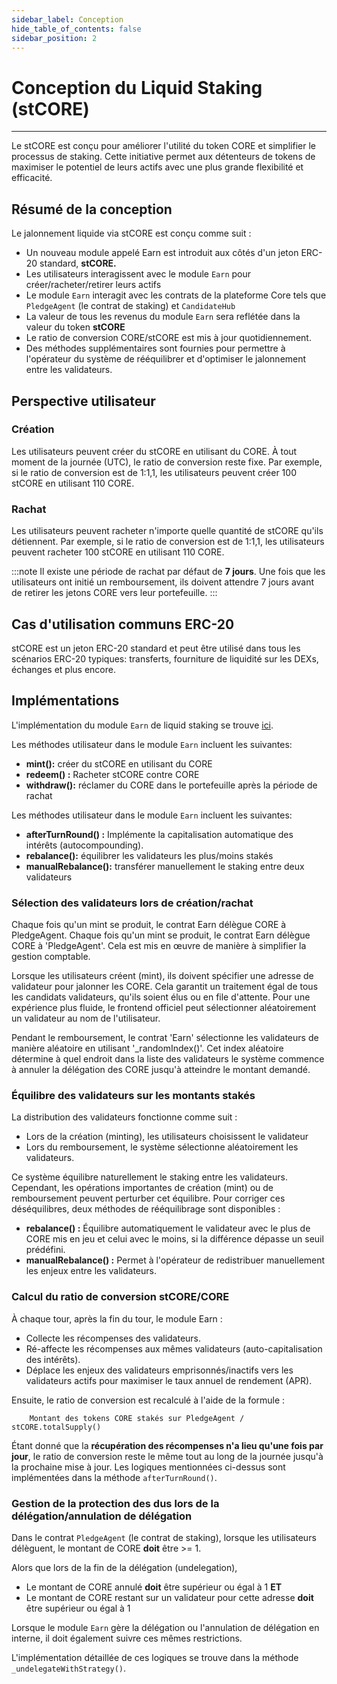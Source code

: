 ```yaml
---
sidebar_label: Conception
hide_table_of_contents: false
sidebar_position: 2
---
```


# Conception du Liquid Staking (stCORE)

---

Le stCORE est conçu pour améliorer l'utilité du token CORE et simplifier le processus de staking. Cette initiative permet aux détenteurs de tokens de maximiser le potentiel de leurs actifs avec une plus grande flexibilité et efficacité.

## Résumé de la conception

Le jalonnement liquide via stCORE est conçu comme suit :

- Un nouveau module appelé Earn est introduit aux côtés d'un jeton ERC-20 standard, **stCORE.**
- Les utilisateurs interagissent avec le module `Earn` pour créer/racheter/retirer leurs actifs
- Le module `Earn` interagit avec les contrats de la plateforme Core tels que `PledgeAgent` (le contrat de staking) et `CandidateHub`
- La valeur de tous les revenus du module `Earn` sera reflétée dans la valeur du token **stCORE**
- Le ratio de conversion CORE/stCORE est mis à jour quotidiennement.
- Des méthodes supplémentaires sont fournies pour permettre à l'opérateur du système de rééquilibrer et d'optimiser le jalonnement entre les validateurs.

## Perspective utilisateur

### Création

Les utilisateurs peuvent créer du stCORE en utilisant du CORE. À tout moment de la journée (UTC), le ratio de conversion reste fixe. Par exemple, si le ratio de conversion est de 1:1,1, les utilisateurs peuvent créer 100 stCORE en utilisant 110 CORE.

### Rachat

Les utilisateurs peuvent racheter n'importe quelle quantité de stCORE qu'ils détiennent. Par exemple, si le ratio de conversion est de 1:1,1, les utilisateurs peuvent racheter 100 stCORE en utilisant 110 CORE.

:::note
Il existe une période de rachat par défaut de **7 jours**. Une fois que les utilisateurs ont initié un remboursement, ils doivent attendre 7 jours avant de retirer les jetons CORE vers leur portefeuille.
:::

## Cas d'utilisation communs ERC-20

stCORE est un jeton ERC-20 standard et peut être utilisé dans tous les scénarios ERC-20 typiques: transferts, fourniture de liquidité sur les DEXs, échanges et plus encore.

## Implémentations

L'implémentation du module `Earn` de liquid staking se trouve [ici](https://github.com/coredao-org/Earn/blob/main/contracts/Earn.sol).

Les méthodes utilisateur dans le module `Earn` incluent les suivantes:

- **mint():** créer du stCORE en utilisant du CORE
- **redeem() :** Racheter stCORE contre CORE
- **withdraw():** réclamer du CORE dans le portefeuille après la période de rachat

Les méthodes utilisateur dans le module `Earn` incluent les suivantes:

- **afterTurnRound() :** Implémente la capitalisation automatique des intérêts (autocompounding).
- **rebalance():** équilibrer les validateurs les plus/moins stakés
- **manualRebalance():** transférer manuellement le staking entre deux validateurs

### Sélection des validateurs lors de création/rachat

Chaque fois qu'un mint se produit, le contrat Earn délègue CORE à PledgeAgent. Chaque fois qu'un mint se produit, le contrat Earn délègue CORE à 'PledgeAgent'. Cela est mis en œuvre de manière à simplifier la gestion comptable.

Lorsque les utilisateurs créent (mint), ils doivent spécifier une adresse de validateur pour jalonner les CORE. Cela garantit un traitement égal de tous les candidats validateurs, qu'ils soient élus ou en file d'attente. Pour une expérience plus fluide, le frontend officiel peut sélectionner aléatoirement un validateur au nom de l'utilisateur.

Pendant le remboursement, le contrat 'Earn' sélectionne les validateurs de manière aléatoire en utilisant '_randomIndex()'. Cet index aléatoire détermine à quel endroit dans la liste des validateurs le système commence à annuler la délégation des CORE jusqu'à atteindre le montant demandé.

### Équilibre des validateurs sur les montants stakés

La distribution des validateurs fonctionne comme suit :

- Lors de la création (minting), les utilisateurs choisissent le validateur
- Lors du remboursement, le système sélectionne aléatoirement les validateurs.

Ce système équilibre naturellement le staking entre les validateurs. Cependant, les opérations importantes de création (mint) ou de remboursement peuvent perturber cet équilibre. Pour corriger ces déséquilibres, deux méthodes de rééquilibrage sont disponibles :

- **rebalance() :** Équilibre automatiquement le validateur avec le plus de CORE mis en jeu et celui avec le moins, si la différence dépasse un seuil prédéfini.
- **manualRebalance() :** Permet à l'opérateur de redistribuer manuellement les enjeux entre les validateurs.

### Calcul du ratio de conversion stCORE/CORE

À chaque tour, après la fin du tour, le module Earn :

- Collecte les récompenses des validateurs.
- Ré-affecte les récompenses aux mêmes validateurs (auto-capitalisation des intérêts).
- Déplace les enjeux des validateurs emprisonnés/inactifs vers les validateurs actifs pour maximiser le taux annuel de rendement (APR).

Ensuite, le ratio de conversion est recalculé à l'aide de la formule :

```
    Montant des tokens CORE stakés sur PledgeAgent / stCORE.totalSupply()
```

Étant donné que la **récupération des récompenses n'a lieu qu'une fois par jour**, le ratio de conversion reste le même tout au long de la journée jusqu'à la prochaine mise à jour. Les logiques mentionnées ci-dessus sont implémentées dans la méthode `afterTurnRound()`.

### Gestion de la protection des dus lors de la délégation/annulation de délégation

Dans le contrat `PledgeAgent` (le contrat de staking), lorsque les utilisateurs délèguent, le montant de CORE **doit** être >= 1.

Alors que lors de la fin de la délégation (undelegation),

- Le montant de CORE annulé **doit** être supérieur ou égal à 1 **ET**
- Le montant de CORE restant sur un validateur pour cette adresse **doit** être supérieur ou égal à 1

Lorsque le module `Earn` gère la délégation ou l'annulation de délégation en interne, il doit également suivre ces mêmes restrictions.

L'implémentation détaillée de ces logiques se trouve dans la méthode `_undelegateWithStrategy()`.
